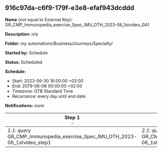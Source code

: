 ## 916c97da-c6f9-179f-e3e8-efaf943dcddd

**Name** (not equal to External Key)**:** GR_CMP_Immunopedia_exercise_Spec_IMU_OTH_2023-06_1stvideo_GA1

**Description:** n/a

**Folder:** my automations/Business/Journeys/Specialty/

**Started by:** Schedule

**Status:** Scheduled

**Schedule:**

* Start: 2023-06-30 16:00:00 +02:00
* End: 2079-06-06 00:00:00 +02:00
* Timezone: GTB Standard Time
* Recurrance: every day until end date

**Notifications:** _none_


| Step 1<br>_<small>-</small>_ | Step 2<br>_<small>-</small>_ | Step 3<br>_<small>-</small>_ |
| --- | --- | --- |
| _1.1: query_<br>GR_CMP_Immunopedia_exercise_Spec_IMU_OTH_2023-06_1stvideo_step1 | _2.1: query_<br>GR_CMP_Immunopedia_exercise_Spec_IMU_OTH_2023-06_1stvideo_Acc_s2 | _3.1: query_<br>GR_CMP_Immunopedia_exercise_Spec_IMU_OTH_2023-06_1stvideo_Acc_s3 |
